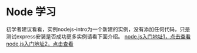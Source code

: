 # Node 学习
初学者建议看看，实例nodejs-intro为一个新建的实例，没有添加任何代码，只是测试express安装是否成功更多实例请看下面介绍。
[node.js入门地址1，点击查看](http://www.iblogtek.com/wordpress/?p=38)
[node.js入门地址2，点击查看](http://www.iblogtek.com/wordpress/?p=197)

##